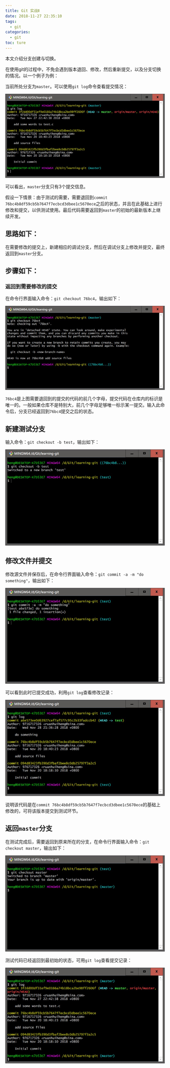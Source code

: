 ```yaml
---
title: Git 实战Ⅱ
date: 2018-11-27 22:35:10
tags:
  - git
categories:
  - git
toc: ture
---
```


本文介绍分支创建与切换。

<!---more--->


在使用git的过程中，不免会遇到版本退回、修改，然后重新提交，以及分支切换的情况。以一个例子为例：

当前所处分支为`master`。可以使用`git log`命令查看提交情况：

![](/images/learning-git-part2/git-log-init.jpg)

可以看出，`master`分支只有3个提交信息。

假设一下情景：由于测试的需要，需要退回到`commit 76bc4b8df59cb5b7647f7ecbcd3dbee1c5670ece`之后的状态，并且在此基础上进行修改和提交，以供测试使用。最后代码需要返回到`master`的初始的最新版本上继续开发。

## 思路如下：

在需要修改的提交上，新建相应的调试分支，然后在调试分支上修改并提交，最终返回到`master`分支。

## 步骤如下：

### 返回到需要修改的提交

在命令行界面输入命令：`git checkout 76bc4`，输出如下：

![](/images/learning-git-part2/git-first-checkout.jpg)

​	`76bc4`是上图需要退回到的提交的代码的前几个字母，提交代码在仓库内的标识是唯一的。一般如果仓库不是特别大，前几个字母足够唯一标示某一提交。输入此命令后，分支已经返回到`76bc4`提交之后的状态。

## 新建测试分支

输入命令：`git checkout -b test`，输出如下：

![](/images/learning-git-part2/git-create-branch.jpg)

## 修改文件并提交

修改源文件并保存后，在命令行界面输入命令：`git commit -a -m "do something"`，输出如下：

![](/images/learning-git-part2/git-commit.jpg)

可以看到此时已提交成功，利用`git log`查看修改记录：

![](/images/learning-git-part2/git-second-log.jpg)

说明该代码是在`commit 76bc4b8df59cb5b7647f7ecbcd3dbee1c5670ece`的基础上修改的，可将该版本提交到测试环节。

## 返回`master`分支

在测试完成后，需要返回到原来所在的分支，在命令行界面输入命令：`git checkout master`，输出如下：

![](/images/learning-git-part2/git-second-checkout.jpg)

测试代码已经返回到最初始的状态，可用`git log`查看提交记录：

![](/images/learning-git-part2/git-third-log.jpg)